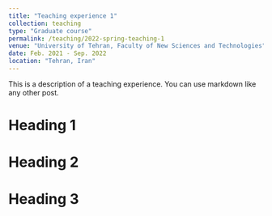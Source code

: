 ```yaml
---
title: "Teaching experience 1"
collection: teaching
type: "Graduate course"
permalink: /teaching/2022-spring-teaching-1
venue: "University of Tehran, Faculty of New Sciences and Technologies"
date: Feb. 2021 - Sep. 2022
location: "Tehran, Iran"
---
```


This is a description of a teaching experience. You can use markdown like any other post.

Heading 1
======

Heading 2
======

Heading 3
======
